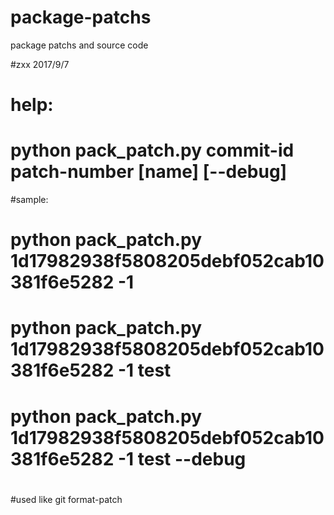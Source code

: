 # package-patchs
package patchs and source code

#zxx 2017/9/7
# help:
#     python pack_patch.py commit-id patch-number [name] [--debug]
#sample:
#     python pack_patch.py 1d17982938f5808205debf052cab10381f6e5282 -1
#     python pack_patch.py 1d17982938f5808205debf052cab10381f6e5282 -1 test
#     python pack_patch.py 1d17982938f5808205debf052cab10381f6e5282 -1 test --debug
#

#used like git format-patch 
